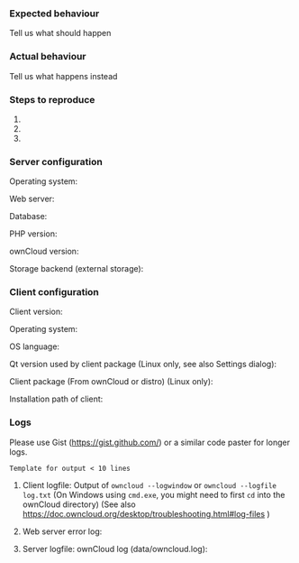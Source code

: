 <!--- 
Please try to only report a bug if it happens with the latest version
The latest version can be seen by checking the ChangeLog: https://owncloud.org/changelog/desktop/

For support try: https://central.owncloud.org/c/desktop-client
--->


### Expected behaviour
Tell us what should happen

### Actual behaviour
Tell us what happens instead

### Steps to reproduce
1. 
2. 
3. 

### Server configuration
Operating system:

Web server: 

Database:

PHP version:

ownCloud version:

Storage backend (external storage):

### Client configuration
Client version:

Operating system:

OS language:

Qt version used by client package (Linux only, see also Settings dialog):

Client package (From ownCloud or distro) (Linux only):

Installation path of client:

### Logs

Please use Gist (https://gist.github.com/) or a similar code paster for longer
logs.

```Template for output < 10 lines```

1. Client logfile: Output of `owncloud --logwindow` or `owncloud --logfile log.txt`
(On Windows using `cmd.exe`, you might need to first `cd` into the ownCloud directory)
(See also https://doc.owncloud.org/desktop/troubleshooting.html#log-files )

2. Web server error log:

3. Server logfile: ownCloud log (data/owncloud.log):

